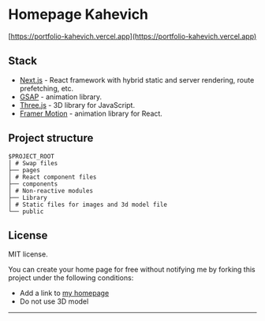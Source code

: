 # Homepage Kahevich

[https://portfolio-kahevich.vercel.app](https://portfolio-kahevich.vercel.app)

## Stack

- [Next.js](https://nextjs.org/) - React framework with hybrid static and server rendering, route prefetching, etc.
- [GSAP](https://greensock.com/gsap/) - animation library.
- [Three.js](https://threejs.org/) - 3D library for JavaScript.
- [Framer Motion](https://www.framer.com/motion/) - animation library for React.

## Project structure

```
$PROJECT_ROOT
│ # Swap files
├── pages
│ # React component files
├── components
│ # Non-reactive modules
├── Library
│ # Static files for images and 3d model file
└── public
```

## License

MIT license.

You can create your home page for free without notifying me by forking this project under the following conditions:

- Add a link to [my homepage](https://portfolio-kahevich.vercel.app)
- Do not use 3D model

---
